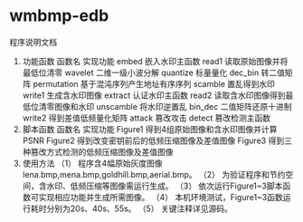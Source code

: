 ﻿wmbmp-edb
============

程序说明文档
1.	功能函数
函数名	实现功能
embed	嵌入水印主函数
read1	读取原始图像并将最低位清零
wavelet	二维一级小波分解
quantize	标量量化
dec_bin	转二值矩阵
permutation	基于混沌序列产生地址有序序列
scamble	置乱得到水印
write1	生成含水印图像
extract	认证水印主函数
read2	读取含水印图像得到最低位清零图像和水印
unscamble	将水印逆置乱
bin_dec	二值矩阵还原十进制
write2	得到差值低频量化矩阵
attack	篡改攻击
detect	篡改检测主函数
2.	脚本函数
函数名	实现功能
Figure1	得到4组原始图像和含水印图像并计算PSNR
Figure2	得到改变密钥前后的低频压缩图像及差值图像
Figure3	得到三种篡改方式检测的低频压缩图像及差值图像
3.	使用方法
（1）	程序含4幅原始灰度图像lena.bmp,mena.bmp,goldhill.bmp,aerial.bmp。
（2）	为验证程序和节约空间，含水印、低频压缩等图像需运行生成。
（3）	依次运行Figure1~3脚本函数可实现相应功能并生成所需图像。
（4）	本机环境测试，Figure1~3函数运行耗时分别为20s、40s、55s。
（5）	关键注释详见源码。

